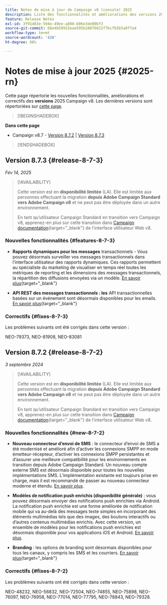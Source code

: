 ```yaml
---
title: Notes de mise à jour de Campaign v8 (console) 2025
description: Liste des fonctionnalités et améliorations des versions 2025 de Campaign v8.
feature: Release Notes
exl-id: 3f91d83e-594e-49ee-a898-606e3de00bf3
source-git-commit: 66e4b59915eae595b28076622f7bcfb5b5a0ffa4
workflow-type: tm+mt
source-wordcount: '428'
ht-degree: 66%

---
```


# Notes de mise à jour 2025 {#2025-rn}

Cette page répertorie les nouvelles fonctionnalités, améliorations et correctifs des **versions** 2025 Campaign v8. Les dernières versions sont répertoriées sur [cette page](release-notes.md).

>[!BEGINSHADEBOX]

**Dans cette page**

* Campaign v8.7 - [Version 8.7.2](#release-8-7-2) | [Version 8.7.3](#release-8-7-3)


>[!ENDSHADEBOX]


## Version 8.7.3 {#release-8-7-3}

_Fév 14, 2025_

>[!AVAILABILITY]
>
>Cette version est en **disponibilité limitée** (LA). Elle est limitée aux personnes effectuant la migration **depuis Adobe Campaign Standard vers Adobe Campaign v8** et ne peut pas être déployée dans un autre environnement.
>
>En tant qu’utilisateur Campaign Standard en transition vers Campaign v8, apprenez-en plus sur cette transition dans [Campaign documentation](https://experienceleague.adobe.com/fr/docs/campaign-web/v8/start/acs-migration){target="_blank"} de l’interface utilisateur Web v8.

### Nouvelles fonctionnalités {#features-8-7-3}

* **Rapports dynamiques pour les messages** transactionnels - Vous pouvez désormais surveiller vos messages transactionnels dans l’interface utilisateur des rapports dynamiques. Ces rapports permettent au spécialiste du marketing de visualiser en temps réel toutes les métriques de reporting et les dimensions des messages transactionnels, la répartition des diffusions envoyées via un modèle. [En savoir plus](https://experienceleague.adobe.com/fr/docs/experience-cloud/campaign/reporting/get-started-reporting){target="_blank"}

* **API REST des messages transactionnels : les** API transactionnelles basées sur un événement sont désormais disponibles pour les emails. [En savoir plus](https://experienceleague.adobe.com/en/docs/experience-cloud/campaign/apis/managing-transactional-messages){target="_blank"}

### Correctifs {#fixes-8-7-3}

Les problèmes suivants ont été corrigés dans cette version :

NEO-79373, NEO-81908, NEO-83081

## Version 8.7.2 {#release-8-7-2}

_3 septembre 2024_

>[!AVAILABILITY]
>
>Cette version est en **disponibilité limitée** (LA). Elle est limitée aux personnes effectuant la migration **depuis Adobe Campaign Standard vers Adobe Campaign v8** et ne peut pas être déployée dans un autre environnement.
>
>En tant qu’utilisateur Campaign Standard en transition vers Campaign v8, apprenez-en plus sur cette transition dans [Campaign documentation](https://experienceleague.adobe.com/fr/docs/campaign-web/v8/start/acs-migration){target="_blank"} de l’interface utilisateur Web v8.

### Nouvelles fonctionnalités {#new-8-7-2}

* **Nouveau connecteur d’envoi de SMS** : le connecteur d’envoi de SMS a été modernisé et amélioré afin d’activer les connexions SMPP en mode émetteur-récepteur, d’activer les connexions SMPP persistantes et d’assurer une meilleure compatibilité pour les environnements en transition depuis Adobe Campaign Standard. Un nouveau compte externe SMS est désormais disponible pour toutes les nouvelles implémentations SMS. L’implémentation existante est toujours prise en charge, mais il est recommandé de passer au nouveau connecteur moderne et étendu. [En savoir plus](../send/sms/sms.md).

* **Modèles de notification push enrichis (disponibilité générale)** : vous pouvez désormais envoyer des notifications push enrichies via Android. La notification push enrichie est une forme améliorée de notification mobile qui va au-delà des messages texte simples en incorporant des éléments multimédias tels que des images, des boutons interactifs ou d’autres contenus multimédias enrichis. Avec cette version, un ensemble de modèles pour les notifications push enrichies est désormais disponible pour vos applications iOS et Android. [En savoir plus](../send/rich-push-android.md).

* **Branding** : les options de branding sont désormais disponibles pour tous les canaux, y compris les SMS et les courriers. [En savoir plus](https://experienceleague.adobe.com/docs/experience-cloud/campaign/branding/branding-gs.html?lang=fr){target="_blank"}

### Correctifs {#fixes-8-7-2}

Les problèmes suivants ont été corrigés dans cette version :

NEO-48232, NEO-56832, NEO-72504, NEO-74855, NEO-75898, NEO-76097, NEO-76958, NEO-77014, NEO-77795, NEO-78843, NEO-79328.
